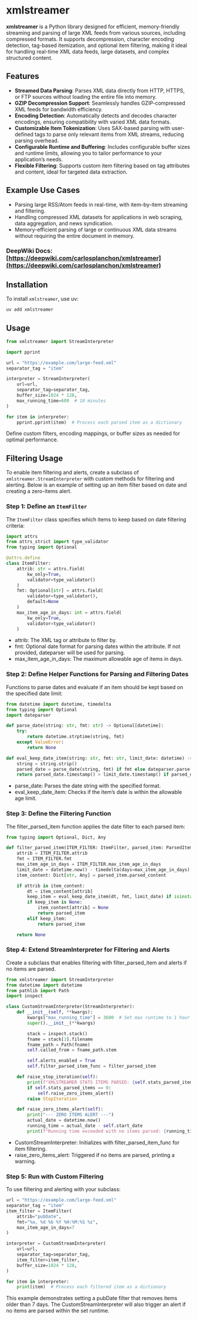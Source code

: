 # xmlstreamer

**xmlstreamer** is a Python library designed for efficient, memory-friendly streaming and parsing of large XML feeds from various sources, including compressed formats. It supports decompression, character encoding detection, tag-based itemization, and optional item filtering, making it ideal for handling real-time XML data feeds, large datasets, and complex structured content.

## Features

- **Streamed Data Parsing**: Parses XML data directly from HTTP, HTTPS, or FTP sources without loading the entire file into memory.
- **GZIP Decompression Support**: Seamlessly handles GZIP-compressed XML feeds for bandwidth efficiency.
- **Encoding Detection**: Automatically detects and decodes character encodings, ensuring compatibility with varied XML data formats.
- **Customizable Item Tokenization**: Uses SAX-based parsing with user-defined tags to parse only relevant items from XML streams, reducing parsing overhead.
- **Configurable Runtime and Buffering**: Includes configurable buffer sizes and runtime limits, allowing you to tailor performance to your application’s needs.
- **Flexible Filtering**: Supports custom item filtering based on tag attributes and content, ideal for targeted data extraction.

## Example Use Cases

- Parsing large RSS/Atom feeds in real-time, with item-by-item streaming and filtering.
- Handling compressed XML datasets for applications in web scraping, data aggregation, and news syndication.
- Memory-efficient parsing of large or continuous XML data streams without requiring the entire document in memory.

### DeepWiki Docs: [https://deepwiki.com/carlosplanchon/xmlstreamer](https://deepwiki.com/carlosplanchon/xmlstreamer)

## Installation

To install `xmlstreamer`, use uv:

```bash
uv add xmlstreamer
```

## Usage

```python
from xmlstreamer import StreamInterpreter

import pprint

url = "https://example.com/large-feed.xml"
separator_tag = "item"

interpreter = StreamInterpreter(
    url=url,
    separator_tag=separator_tag,
    buffer_size=1024 * 128,
    max_running_time=600  # 10 minutes
)

for item in interpreter:
    pprint.pprint(item)  # Process each parsed item as a dictionary
```

Define custom filters, encoding mappings, or buffer sizes as needed for optimal performance.

## Filtering Usage

To enable item filtering and alerts, create a subclass of `xmlstreamer.StreamInterpreter` with custom methods for filtering and alerting. Below is an example of setting up an item filter based on date and creating a zero-items alert.

### Step 1: Define an `ItemFilter`

The `ItemFilter` class specifies which items to keep based on date filtering criteria:

```python
import attrs
from attrs_strict import type_validator
from typing import Optional

@attrs.define
class ItemFilter:
    attrib: str = attrs.field(
        kw_only=True,
        validator=type_validator()
    )
    fmt: Optional[str] = attrs.field(
        validator=type_validator(),
        default=None
    )
    max_item_age_in_days: int = attrs.field(
        kw_only=True,
        validator=type_validator()
    )
```

- attrib: The XML tag or attribute to filter by.
- fmt: Optional date format for parsing dates within the attribute. If not provided, dateparser will be used for parsing.
- max_item_age_in_days: The maximum allowable age of items in days.

### Step 2: Define Helper Functions for Parsing and Filtering Dates
Functions to parse dates and evaluate if an item should be kept based on the specified date limit:

```python
from datetime import datetime, timedelta
from typing import Optional
import dateparser

def parse_date(string: str, fmt: str) -> Optional[datetime]:
    try:
        return datetime.strptime(string, fmt)
    except ValueError:
        return None

def eval_keep_date_item(string: str, fmt: str, limit_date: datetime) -> Optional[bool]:
    string = string.strip()
    parsed_date = parse_date(string, fmt) if fmt else dateparser.parse(string)
    return parsed_date.timestamp() > limit_date.timestamp() if parsed_date else None
```

- parse_date: Parses the date string with the specified format.
- eval_keep_date_item: Checks if the item’s date is within the allowable age limit.

### Step 3: Define the Filtering Function
The filter_parsed_item function applies the date filter to each parsed item:

```python
from typing import Optional, Dict, Any

def filter_parsed_item(ITEM_FILTER: ItemFilter, parsed_item: ParsedItem) -> Optional[ParsedItem]:
    attrib = ITEM_FILTER.attrib
    fmt = ITEM_FILTER.fmt
    max_item_age_in_days = ITEM_FILTER.max_item_age_in_days
    limit_date = datetime.now() - timedelta(days=max_item_age_in_days)
    item_content: Dict[str, Any] = parsed_item.parsed_content

    if attrib in item_content:
        dt = item_content[attrib]
        keep_item = eval_keep_date_item(dt, fmt, limit_date) if isinstance(dt, str) else None
        if keep_item is None:
            item_content[attrib] = None
            return parsed_item
        elif keep_item:
            return parsed_item

    return None
```

### Step 4: Extend StreamInterpreter for Filtering and Alerts
Create a subclass that enables filtering with filter_parsed_item and alerts if no items are parsed.

```python
from xmlstreamer import StreamInterpreter
from datetime import datetime
from pathlib import Path
import inspect

class CustomStreamInterpreter(StreamInterpreter):
    def __init__(self, **kwargs):
        kwargs["max_running_time"] = 3600  # Set max runtime to 1 hour
        super().__init__(**kwargs)

        stack = inspect.stack()
        fname = stack[1].filename
        fname_path = Path(fname)
        self.called_from = fname_path.stem

        self.alerts_enabled = True
        self.filter_parsed_item_func = filter_parsed_item

    def raise_stop_iteration(self):
        print(f"XMLSTREAMER STATS ITEMS PARSED: {self.stats_parsed_items}")
        if self.stats_parsed_items == 0:
            self.raise_zero_items_alert()
        raise StopIteration

    def raise_zero_items_alert(self):
        print("--- ZERO ITEMS ALERT ---")
        actual_date = datetime.now()
        running_time = actual_date - self.start_date
        print(f"Running time exceeded with no items parsed: {running_time}")
```

- CustomStreamInterpreter: Initializes with filter_parsed_item_func for item filtering.
- raise_zero_items_alert: Triggered if no items are parsed, printing a warning.

### Step 5: Run with Custom Filtering
To use filtering and alerting with your subclass:

```python
url = "https://example.com/large-feed.xml"
separator_tag = "item"
item_filter = ItemFilter(
    attrib="pubDate",
    fmt="%a, %d %b %Y %H:%M:%S %z",
    max_item_age_in_days=7
)

interpreter = CustomStreamInterpreter(
    url=url,
    separator_tag=separator_tag,
    item_filter=item_filter,
    buffer_size=1024 * 128,
)

for item in interpreter:
    print(item)  # Process each filtered item as a dictionary
```

This example demonstrates setting a pubDate filter that removes items older than 7 days. The CustomStreamInterpreter will also trigger an alert if no items are parsed within the set runtime.
